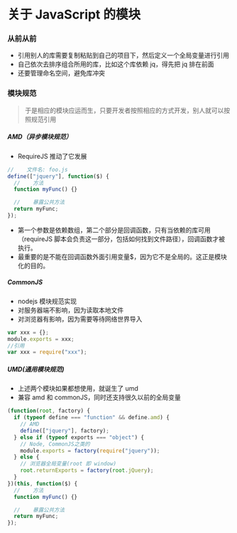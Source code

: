 # 关于 JavaScript 的模块

### 从前从前

- 引用别人的库需要复制粘贴到自己的项目下，然后定义一个全局变量进行引用
- 自己依次去排序组合所用的库，比如这个库依赖 jq，得先把 jq 排在前面
- 还要管理命名空间，避免库冲突

### 模块规范

> 于是相应的模块应运而生，只要开发者按照相应的方式开发，别人就可以按照规范引用

##### AMD（异步模块规范）

- RequireJS 推动了它发展

```javascript
//    文件名: foo.js
define(["jquery"], function($) {
  //    方法
  function myFunc() {}

  //    暴露公共方法
  return myFunc;
});
```

- 第一个参数是依赖数组，第二个部分是回调函数，只有当依赖的库可用（requireJS 脚本会负责这一部分，包括如何找到文件路径），回调函数才被执行。
- 最重要的是不能在回调函数外面引用变量$，因为它不是全局的。这正是模块化的目的。

##### CommonJS

- nodejs 模块规范实现
- 对服务器端不影响，因为读取本地文件
- 对浏览器有影响，因为需要等待网络世界导入

```javascript
var xxx = {};
module.exports = xxx;
//引用
var xxx = require("xxx");
```

##### UMD(通用模块规范)

- 上述两个模块如果都想使用，就诞生了 umd
- 兼容 amd 和 commonJS，同时还支持很久以前的全局变量

```javascript
(function(root, factory) {
  if (typeof define === "function" && define.amd) {
    // AMD
    define(["jquery"], factory);
  } else if (typeof exports === "object") {
    // Node, CommonJS之类的
    module.exports = factory(require("jquery"));
  } else {
    // 浏览器全局变量(root 即 window)
    root.returnExports = factory(root.jQuery);
  }
})(this, function($) {
  //    方法
  function myFunc() {}

  //    暴露公共方法
  return myFunc;
});
```
